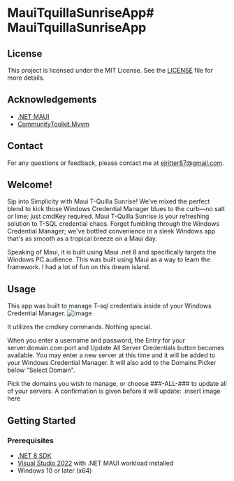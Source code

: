 # MauiTquillaSunriseApp# MauiTquillaSunriseApp

## License

This project is licensed under the MIT License. See the [LICENSE](LICENSE) file for more details.

## Acknowledgements

- [.NET MAUI](https://dotnet.microsoft.com/apps/maui)
- [CommunityToolkit.Mvvm](https://github.com/CommunityToolkit/MVVM)

## Contact

For any questions or feedback, please contact me at ejritter87@gmail.com.
## Welcome!

Sip into Simplicity with Maui T-Quilla Sunrise! We've mixed the perfect blend to kick those Windows Credential Manager blues to the curb—no salt or lime; just cmdKey required.
Maui T-Quilla Sunrise is your refreshing solution to T-SQL credential chaos. Forget fumbling through the Windows Credential Manager; we've bottled convenience in a sleek Windows app that's as smooth as a tropical breeze on a Maui day.

Speaking of Maui, it is built using Maui .net 8 and specifically targets the Windows PC audience.
This was built using Maui as a way to learn the framework. I had a lot of fun on this dream island.

## Usage

This app was built to manage T-sql credentials inside of your Windows Credential Manager.
![image](https://github.com/user-attachments/assets/9fe296c3-d5c3-47fe-829b-0adb5585990f)

It utilizes the cmdkey commands. Nothing special.

When you enter a username and password, the Entry for your server.domain.com:port and Update All Server Credentials button becomes available.
You may enter a new server at this time and it will be added to your Windows Credential Manager. 
It will also add to the Domains Picker below "Select Domain".

Pick the domains you wish to manage, or choose ###-ALL-### to update all of your servers.
A confirmation is given before it will update:
.insert image here


## Getting Started

### Prerequisites

- [.NET 8 SDK](https://dotnet.microsoft.com/download/dotnet/8.0)
- [Visual Studio 2022](https://visualstudio.microsoft.com/vs/) with .NET MAUI workload installed
- Windows 10 or later (x64)

